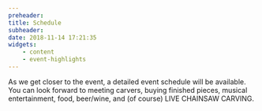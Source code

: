 ```yaml
---
preheader: 
title: Schedule
subheader: 
date: 2018-11-14 17:21:35
widgets:
    - content
    - event-highlights
---
```


As we get closer to the event, a detailed event schedule will be available. You can look forward to meeting carvers, buying finished pieces, musical entertainment, food, beer/wine, and (of course) LIVE CHAINSAW CARVING.
